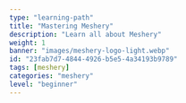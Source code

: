 ```yaml
---
type: "learning-path"
title: "Mastering Meshery"
description: "Learn all about Meshery"
weight: 1
banner: "images/meshery-logo-light.webp"
id: "23fab7d7-4844-4926-b5e5-4a34193b9789"
tags: [meshery]
categories: "meshery"
level: "beginner"
---
```


<!--
  This file is only used to render the courses list within a learning path.
  Check the Learn-Layer5 folder under src/sections/, src/templates for more understanding of how the data is used
-->
